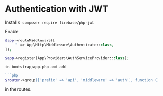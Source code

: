 # Authentication with JWT

Install `$ composer require firebase/php-jwt`  

Enable  

```php
$app->routeMiddleware([
    '' => App\Http\Middleware\Authenticate::class,
]);

$app->register(App\Providers\AuthServiceProvider::class);

in bootstrap/app.php and add  

```php
$router->group(['prefix' => 'api', 'middleware' => 'auth'], function () use ($router) {}
```

in the routes.  
